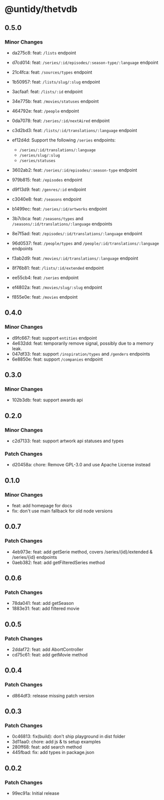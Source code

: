 # @untidy/thetvdb

## 0.5.0

### Minor Changes

- da275c8: feat: `/lists` endpoint
- d7cd014: feat: `/series/:id/episodes/:season-type/:language` endpoint
- 21c4fca: feat: `/sources/types` endpoint
- 1b50957: feat: `/lists/slug/:slug` endpoint
- 3acfaaf: feat: `/lists/:id` endpoint
- 34e775b: feat: `/movies/statuses` endpoint
- 464792e: feat: `/people` endpoint
- 0da7078: feat: `/series/:id/nextAired` endpoint
- c3d2bd3: feat: `/lists/:id/translations/:language` endpoint
- ef12d4d: Support the following `/series` endpoints:

  - `/series/:id/translations/:language`
  - `/series/slug/:slug`
  - `/series/statuses`

- 3602ab2: feat: `/series/:id/episodes/:season-type` endpoint
- 979b815: feat: `/episodes` endpoint
- d9f13d9: feat: `/genres/:id` endpoint
- c3040e8: feat: `/seasons` endpoint
- b1499ec: feat: `/series/:id/artworks` endpoint
- 3b7cbca: feat: `/seasons/types` and `/seasons/:id/translations/:language` endpoints
- 8e7f5ad: feat: `/episodes/:id/translations/:language` endpoint
- 96d0537: feat: `/people/types` and `/people/:id/translations/:language` endpoints
- f3ab2d9: feat: `/movies/:id/translations/:language` endpoint
- 8f76b81: feat: `/lists/:id/extended` endpoint
- ee55cb4: feat: `/series` endpoint
- ef4802a: feat: `/movies/slug/:slug` endpoint
- f855e0e: feat: `/movies` endpoint

## 0.4.0

### Minor Changes

- d9fc667: feat: support `entities` endpoint
- 4e632dd: feat: temporarily remove signal, possibly due to a memory leak.
- 047df33: feat: support `/inspiration/types` and `/genders` endpoints
- 6e8850e: feat: support `/companies` endpoint

## 0.3.0

### Minor Changes

- 102b3db: feat: support awards api

## 0.2.0

### Minor Changes

- c2d7133: feat: support artwork api statuses and types

### Patch Changes

- d20458a: chore: Remove GPL-3.0 and use Apache License instead

## 0.1.0

### Minor Changes

- feat: add homepage for docs
- fix: don't use main fallback for old node versions

## 0.0.7

### Patch Changes

- 4eb973e: feat: add getSerie method, covers /series/{id}/extended & /series/{id} endpoints
- 0aeb382: feat: add getFilteredSeries method

## 0.0.6

### Patch Changes

- 78da041: feat: add getSeason
- 1883e31: feat: add filtered movie

## 0.0.5

### Patch Changes

- 2ddaf72: feat: add AbortController
- cd75c61: feat: add getMovie method

## 0.0.4

### Patch Changes

- d864df3: release missing patch version

## 0.0.3

### Patch Changes

- 0c46813: fix(build): don't ship playground in dist folder
- 3d11aa0: chore: add js & ts setup examples
- 280ff68: feat: add search method
- 445fbad: fix: add types in package.json

## 0.0.2

### Patch Changes

- 99ec91a: Initial release
